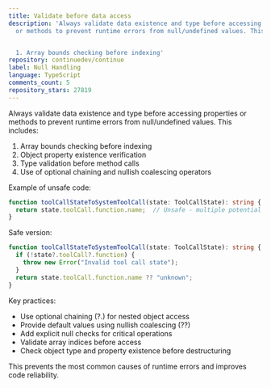 ```yaml
---
title: Validate before data access
description: 'Always validate data existence and type before accessing properties
  or methods to prevent runtime errors from null/undefined values. This includes:


  1. Array bounds checking before indexing'
repository: continuedev/continue
label: Null Handling
language: TypeScript
comments_count: 5
repository_stars: 27819
---
```


Always validate data existence and type before accessing properties or methods to prevent runtime errors from null/undefined values. This includes:

1. Array bounds checking before indexing
2. Object property existence verification
3. Type validation before method calls
4. Use of optional chaining and nullish coalescing operators

Example of unsafe code:
```typescript
function toolCallStateToSystemToolCall(state: ToolCallState): string {
  return state.toolCall.function.name;  // Unsafe - multiple potential null points
}
```

Safe version:
```typescript
function toolCallStateToSystemToolCall(state: ToolCallState): string {
  if (!state?.toolCall?.function) {
    throw new Error("Invalid tool call state");
  }
  return state.toolCall.function.name ?? "unknown";
}
```

Key practices:
- Use optional chaining (?.) for nested object access
- Provide default values using nullish coalescing (??)
- Add explicit null checks for critical operations
- Validate array indices before access
- Check object type and property existence before destructuring

This prevents the most common causes of runtime errors and improves code reliability.